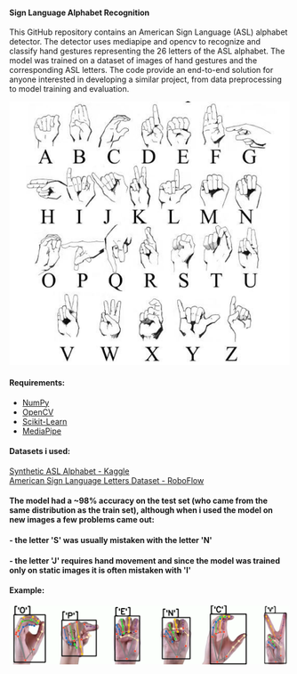 #### Sign Language Alphabet Recognition
This GitHub repository contains an American Sign Language (ASL) alphabet detector. The detector uses mediapipe and opencv to recognize and classify hand gestures representing the 26 letters of the ASL alphabet. The model was trained on a dataset of images of hand gestures and the corresponding ASL letters. The code provide an end-to-end solution for anyone interested in developing a similar project, from data preprocessing to model training and evaluation.

![](asl.png)

#### Requirements:
* [NumPy](http://www.numpy.org/)
* [OpenCV](https://docs.opencv.org/4.x/)
* [Scikit-Learn](https://scikit-learn.org/stable/getting_started.html)
* [MediaPipe](https://mediapipe.dev/)

#### Datasets i used:
[Synthetic ASL Alphabet - Kaggle](https://www.kaggle.com/datasets/lexset/synthetic-asl-alphabet) <br />
[American Sign Language Letters Dataset - RoboFlow](https://public.roboflow.com/object-detection/american-sign-language-letters)

#### The model had a ~98% accuracy on the test set (who came from the same distribution as the train set), although when i used the model on new images a few problems came out:
#### - the letter 'S' was usually mistaken with the letter 'N'
#### - the letter 'J' requires hand movement and since the model was trained only on static images it is often mistaken with 'I'


#### Example:
![](example_image.png)
